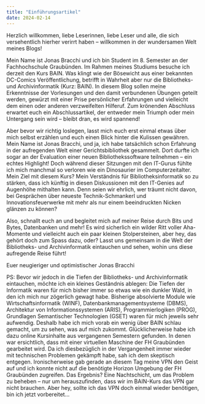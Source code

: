 ```yaml
---
title: "Einführungsartikel"
date: 2024-02-14
---
```


Herzlich willkommen, liebe Leserinnen, liebe Leser und alle, die sich versehentlich hierher verirrt haben – willkommen in der wundersamen Welt meines Blogs!

Mein Name ist Jonas Bracchi und ich bin Student im 8. Semester an der Fachhochschule Graubünden. Im Rahmen meines Studiums besuche ich derzeit den Kurs BAIN. Was klingt wie der Bösewicht aus einer bekannten DC-Comics Veröffentlichung, betrifft in Wahrheit aber nur die Bibliotheks- und Archivinformatik (Kurz: BAIN). In diesem Blog sollen meine Erkenntnisse der Vorlesungen und den damit verbundenen Übungen geteilt werden, gewürzt mit einer Prise persönlicher Erfahrungen und vielleicht dem einen oder anderen verzweifelten Hilferuf. Zum krönenden Abschluss erwartet euch ein Abschlussartikel, der entweder mein Triumph oder mein Untergang sein wird – bleibt dran, es wird spannend!

Aber bevor wir richtig loslegen, lasst mich euch erst einmal etwas über mich selbst erzählen und euch einen Blick hinter die Kulissen gewähren. Mein Name ist Jonas Bracchi, und ja, ich habe tatsächlich schon Erfahrung in der aufregenden Welt einer Gerichtsbibliothek gesammelt. Dort durfte ich sogar an der Evaluation einer neuen Bibliothekssoftware teilnehmen – ein echtes Highlight! Doch während dieser Sitzungen mit den IT-Gurus fühlte ich mich manchmal so verloren wie ein Dinosaurier im Computerzeitalter. Mein Ziel mit diesem Kurs? Mein Verständnis für Bibliotheksinformatik so zu stärken, dass ich künftig in diesen Diskussionen mit den IT-Genies auf Augenhöhe mithalten kann. Denn seien wir ehrlich, wer träumt nicht davon, bei Gesprächen über neueste Technik-Schmankerl und Innovationsfeuerwerke mit mehr als nur einem beeindruckten Nicken glänzen zu können?

Also, schnallt euch an und begleitet mich auf meiner Reise durch Bits und Bytes, Datenbanken und mehr! Es wird sicherlich ein wilder Ritt voller Aha-Momente und vielleicht auch ein paar kleinen Stolpersteinen, aber hey, das gehört doch zum Spass dazu, oder? Lasst uns gemeinsam in die Welt der Bibliotheks- und Archivinformatik eintauchen und sehen, wohin uns diese aufregende Reise führt!

Euer neugieriger und optimistischer Jonas Bracchi

PS: Bevor wir jedoch in die Tiefen der Bibliotheks- und Archivinformatik eintauchen, möchte ich ein kleines Geständnis ablegen: Die Tiefen der Informatik waren für mich bisher immer so etwas wie ein dunkler Wald, in den ich mich nur zögerlich gewagt habe. Bisherige absolvierte Module wie Wirtschaftsinformatik (WINF), Datenbankmanagementsysteme (DBMS), Architektur von Informationssystemen (ARIS), Programmierlogiken (PROG), Grundlagen Semantischer Technologien (GSET) waren für mich jeweils sehr aufwendig. Deshalb habe ich mich vorab ein wenig über BAIN schlau gemacht, um zu sehen, was auf mich zukommt. Glücklicherweise habe ich dazu online Kursinhalte aus vergangenen Semestern gefunden. In denen war ersichtlich, dass mit einer virtuellen Maschine der FH Graubünden gearbeitet wird. Da ich diesbezüglich in der Vergangenheit immer wieder mit technischen Problemen gekämpft habe, sah ich dem skeptisch entgegen. Ironischerweise gab gerade an diesem Tag meine VPN den Geist auf und ich konnte nicht auf die benötigte Horizon Umgebung der FH Graubünden zugreifen. Das Ergebnis? Eine Nachtschicht, um das Problem zu beheben – nur um herauszufinden, dass wir im BAIN-Kurs das VPN gar nicht brauchen. Aber hey, sollte ich das VPN doch einmal wieder benötigen, bin ich jetzt vorbereitet…

